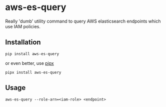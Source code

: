 # aws-es-query

Really 'dumb' utility command to query AWS elasticsearch endpoints which use
IAM policies.


## Installation

    pip install aws-es-query
    
or even better, use [pipx](https://github.com/pipxproject/pipx)

    pipx install aws-es-query
    
## Usage
    aws-es-query --role-arn=<iam-role> <endpoint>


